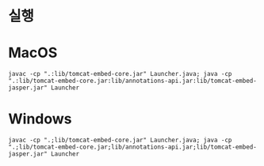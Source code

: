 # 실행

# MacOS
`javac -cp ".:lib/tomcat-embed-core.jar" Launcher.java; java -cp ".:lib/tomcat-embed-core.jar:lib/annotations-api.jar:lib/tomcat-embed-jasper.jar" Launcher`

# Windows
`javac -cp ".;lib/tomcat-embed-core.jar" Launcher.java; java -cp ".;lib/tomcat-embed-core.jar;lib/annotations-api.jar;lib/tomcat-embed-jasper.jar" Launcher`
